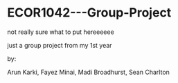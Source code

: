 # ECOR1042---Group-Project

not really sure what to put hereeeeee

just a group project from my 1st year

by:

Arun Karki, Fayez Minai, Madi Broadhurst, Sean Charlton
